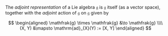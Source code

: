The *adjoint representation* of a Lie algebra $\mathfrak{g}$ is $\mathfrak{g}$ itself (as a vector space), together with the *adjoint* action of $\mathfrak{g}$ on $\mathfrak{g}$ given by

$$
\begin{aligned}
\mathfrak{g} \times \mathfrak{g} &\to \mathfrak{g} \\\\
(X, Y) &\mapsto \mathrm{ad}_{X}(Y) := [X, Y]
\end{aligned}
$$
